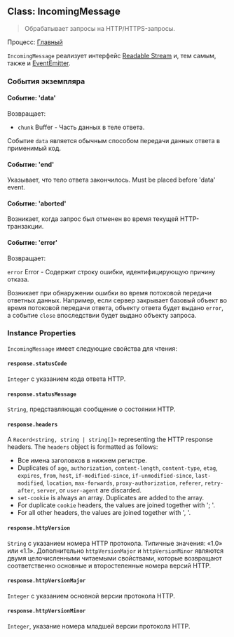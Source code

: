 ## Class: IncomingMessage

> Обрабатывает запросы на HTTP/HTTPS-запросы.

Процесс: [Главный](../glossary.md#main-process)

`IncomingMessage` реализует интерфейс [Readable Stream](https://nodejs.org/api/stream.html#stream_readable_streams) и, тем самым, также и [EventEmitter](https://nodejs.org/api/events.html#events_class_eventemitter).

### События экземпляра

#### Событие: 'data'

Возвращает:

* `chunk` Buffer - Часть данных в теле ответа.

Событие `data` является обычным способом передачи данных ответа в применимый код.

#### Событие: 'end'

Указывает, что тело ответа закончилось. Must be placed before 'data' event.

#### Событие: 'aborted'

Возникает, когда запрос был отменен во время текущей HTTP-транзакции.

#### Событие: 'error'

Возвращает:

`error` Error - Содержит строку ошибки, идентифицирующую причину отказа.

Возникает при обнаружении ошибки во время потоковой передачи ответных данных. Например, если сервер закрывает базовый объект во время потоковой передачи ответа, объекту ответа будет выдано `error`, а событие `close` впоследствии будет выдано объекту запроса.

### Instance Properties

`IncomingMessage` имеет следующие свойства для чтения:

#### `response.statusCode`

`Integer` с указанием кода ответа HTTP.

#### `response.statusMessage`

`String`, представляющая сообщение о состоянии HTTP.

#### `response.headers`

A `Record<string, string | string[]>` representing the HTTP response headers. The `headers` object is formatted as follows:

* Все имена заголовков в нижнем регистре.
* Duplicates of `age`, `authorization`, `content-length`, `content-type`, `etag`, `expires`, `from`, `host`, `if-modified-since`, `if-unmodified-since`, `last-modified`, `location`, `max-forwards`, `proxy-authorization`, `referer`, `retry-after`, `server`, or `user-agent` are discarded.
* `set-cookie` is always an array. Duplicates are added to the array.
* For duplicate `cookie` headers, the values are joined together with '; '.
* For all other headers, the values are joined together with ', '.

#### `response.httpVersion`

`String` с указанием номера HTTP протокола. Типичные значения: «1.0» или «1.1». Дополнительно `httpVersionMajor` и `httpVersionMinor` являются двумя целочисленными читаемыми свойствами, которые возвращают соответственно основные и второстепенные номера версий HTTP.

#### `response.httpVersionMajor`

`Integer` с указанием основной версии протокола HTTP.

#### `response.httpVersionMinor`

`Integer`, указание номера младшей версии протокола HTTP.
